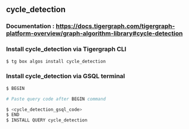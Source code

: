 ## cycle_detection
### Documentation : https://docs.tigergraph.com/tigergraph-platform-overview/graph-algorithm-library#cycle-detection
### Install cycle_detection via Tigergraph CLI
```bash
$ tg box algos install cycle_detection
```
### Install cycle_detection via GSQL terminal
```bash
$ BEGIN 

# Paste query code after BEGIN command

$ <cycle_detection_gsql_code>
$ END 
$ INSTALL QUERY cycle_detection
```